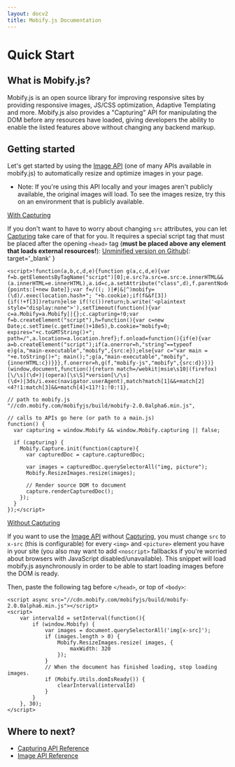 ```yaml
---
layout: docv2
title: Mobify.js Documentation
---
```


# Quick Start

## What is Mobify.js?

Mobify.js is an open source library for improving responsive sites
by providing responsive images, JS/CSS optimization, Adaptive
Templating and more. Mobify.js also provides a 
"Capturing" API for manipulating the DOM before any resources have
loaded, giving developers the ability to enable the listed features above
without changing any backend markup.

## Getting started

Let's get started by using the [Image API](/mobifyjs/v2/docs/image-resizer/)
(one of many APIs available in mobify.js)
to automatically resize and optimize images in your page.

- Note: If you're using this API locally and your images aren't publicly
available, the original images will load. To see the images resize, try this
on an environment that is publicly available.

<u>With Capturing</u>

If you don't want to have to worry about changing `src` attributes, you can let
[Capturing](/mobifyjs/v2/docs/capturing/) take care of that for you. It requires
a special script tag that must
be placed after the opening <code>&lt;head&gt;</code> tag (**must be placed above
any element that loads external resources!**):
[Unminified version on Github](https://github.com/mobify/mobifyjs/blob/v2.0/tag/bootstrap.html){: target='_blank' }

    <script>!function(a,b,c,d,e){function g(a,c,d,e){var f=b.getElementsByTagName("script")[0];e.src?a.src=e.src:e.innerHTML&&(a.innerHTML=e.innerHTML),a.id=c,a.setAttribute("class",d),f.parentNode.insertBefore(a,f)}a.Mobify={points:[+new Date]};var f=/((; )|#|&|^)mobify=(\d)/.exec(location.hash+"; "+b.cookie);if(f&&f[3]){if(!+f[3])return}else if(!c())return;b.write('<plaintext style="display:none">'),setTimeout(function(){var c=a.Mobify=a.Mobify||{};c.capturing=!0;var f=b.createElement("script"),h=function(){var c=new Date;c.setTime(c.getTime()+18e5),b.cookie="mobify=0; expires="+c.toGMTString()+"; path=/",a.location=a.location.href};f.onload=function(){if(e){var a=b.createElement("script");if(a.onerror=h,"string"==typeof e)g(a,"main-executable","mobify",{src:e});else{var c="var main = "+e.toString()+"; main();";g(a,"main-executable","mobify",{innerHTML:c})}}},f.onerror=h,g(f,"mobify-js","mobify",{src:d})})}(window,document,function(){return match=/webkit|msie\s10|(firefox)[\/\s](\d+)|(opera)[\s\S]*version[\/\s](\d+)|3ds/i.exec(navigator.userAgent),match?match[1]&&+match[2]<4?!1:match[3]&&+match[4]<11?!1:!0:!1},

    // path to mobify.js
    "//cdn.mobify.com/mobifyjs/build/mobify-2.0.0alpha6.min.js",

    // calls to APIs go here (or path to a main.js)
    function() {
      var capturing = window.Mobify && window.Mobify.capturing || false;

      if (capturing) {
        Mobify.Capture.init(function(capture){
          var capturedDoc = capture.capturedDoc;

          var images = capturedDoc.querySelectorAll("img, picture");
          Mobify.ResizeImages.resize(images);
            
          // Render source DOM to document
          capture.renderCapturedDoc();
        });
      }
    });</script>


<u>Without Capturing</u>

If you want to use the [Image API](/mobifyjs/v2/docs/image-resizer/)
without [Capturing](/mobifyjs/v2/docs/capturing/), you must change
`src` to `x-src` (this is configurable) for every <code>&lt;img&gt;</code> and 
<code>&lt;picture&gt;</code> element you have in your site (you
also may want to add <code>&lt;noscript&gt;</code> fallbacks if you're worried
about browsers with JavaScript disabled/unavailable). This snippet will
load mobify.js asynchronously in order to be able to start loading images before
the DOM is ready.

Then, paste the following tag before <code>&lt;/head&gt;</code>, or top of
<code>&lt;body&gt;</code>:

    <script async src="//cdn.mobify.com/mobifyjs/build/mobify-2.0.0alpha6.min.js"></script>
    <script>
        var intervalId = setInterval(function(){
            if (window.Mobify) {
                var images = document.querySelectorAll('img[x-src]');
                if (images.length > 0) {
                    Mobify.ResizeImages.resize( images, {
                        maxWidth: 320   
                    });
                }
                // When the document has finished loading, stop loading images.
                if (Mobify.Utils.domIsReady()) {
                    clearInterval(intervalId)
                }
            }
        }, 30);
    </script>

## Where to next?

* [Capturing API Reference](./capturing/)
* [Image API Reference](./image-resizer/)


